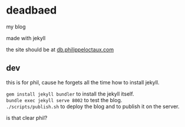 # deadbaed

my blog

made with jekyll

the site should be at [db.philippeloctaux.com](http://db.philippeloctaux.com)

## dev
this is for phil, cause he forgets all the time how to install jekyll.

`gem install jekyll bundler` to install the jekyll itself.  
`bundle exec jekyll serve 8002` to test the blog.  
`./scripts/publish.sh` to deploy the blog and to publish it on the server.

is that clear phil?
